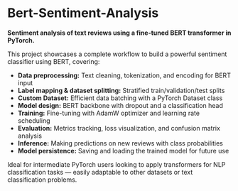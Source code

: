 # Bert-Sentiment-Analysis

**Sentiment analysis of text reviews using a fine-tuned BERT transformer in PyTorch.**

This project showcases a complete workflow to build a powerful sentiment classifier using BERT, covering:

- **Data preprocessing:** Text cleaning, tokenization, and encoding for BERT input  
- **Label mapping & dataset splitting:** Stratified train/validation/test splits  
- **Custom Dataset:** Efficient data batching with a PyTorch Dataset class  
- **Model design:** BERT backbone with dropout and a classification head  
- **Training:** Fine-tuning with AdamW optimizer and learning rate scheduling  
- **Evaluation:** Metrics tracking, loss visualization, and confusion matrix analysis  
- **Inference:** Making predictions on new reviews with class probabilities  
- **Model persistence:** Saving and loading the trained model for future use  

Ideal for intermediate PyTorch users looking to apply transformers for NLP classification tasks — easily adaptable to other datasets or text classification problems.
